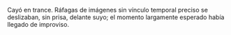 Cayó en trance. Ráfagas de imágenes sin vínculo temporal preciso se deslizaban, sin prisa,
delante suyo; el momento largamente esperado había llegado de improviso.    
